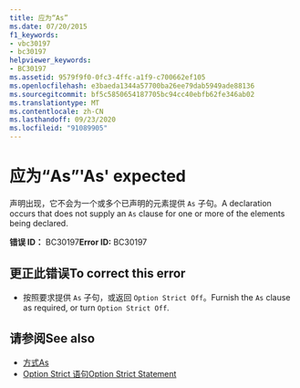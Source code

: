 ```yaml
---
title: 应为“As”
ms.date: 07/20/2015
f1_keywords:
- vbc30197
- bc30197
helpviewer_keywords:
- BC30197
ms.assetid: 9579f9f0-0fc3-4ffc-a1f9-c700662ef105
ms.openlocfilehash: e3baeda1344a57700ba26ee79dab5949ade88136
ms.sourcegitcommit: bf5c5850654187705bc94cc40ebfb62fe346ab02
ms.translationtype: MT
ms.contentlocale: zh-CN
ms.lasthandoff: 09/23/2020
ms.locfileid: "91089905"
---
```

# <a name="as-expected"></a><span data-ttu-id="3630f-102">应为“As”</span><span class="sxs-lookup"><span data-stu-id="3630f-102">'As' expected</span></span>

<span data-ttu-id="3630f-103">声明出现，它不会为一个或多个已声明的元素提供 `As` 子句。</span><span class="sxs-lookup"><span data-stu-id="3630f-103">A declaration occurs that does not supply an `As` clause for one or more of the elements being declared.</span></span>  
  
 <span data-ttu-id="3630f-104">**错误 ID：** BC30197</span><span class="sxs-lookup"><span data-stu-id="3630f-104">**Error ID:** BC30197</span></span>  
  
## <a name="to-correct-this-error"></a><span data-ttu-id="3630f-105">更正此错误</span><span class="sxs-lookup"><span data-stu-id="3630f-105">To correct this error</span></span>  
  
- <span data-ttu-id="3630f-106">按照要求提供 `As` 子句，或返回 `Option Strict Off`。</span><span class="sxs-lookup"><span data-stu-id="3630f-106">Furnish the `As` clause as required, or turn `Option Strict Off`.</span></span>  
  
## <a name="see-also"></a><span data-ttu-id="3630f-107">请参阅</span><span class="sxs-lookup"><span data-stu-id="3630f-107">See also</span></span>

- [<span data-ttu-id="3630f-108">方式</span><span class="sxs-lookup"><span data-stu-id="3630f-108">As</span></span>](../language-reference/statements/as-clause.md)
- [<span data-ttu-id="3630f-109">Option Strict 语句</span><span class="sxs-lookup"><span data-stu-id="3630f-109">Option Strict Statement</span></span>](../language-reference/statements/option-strict-statement.md)
